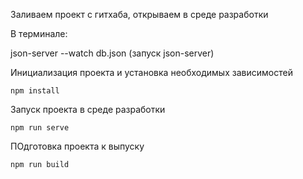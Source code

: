 
Заливаем проект с гитхаба, открываем в среде разработки

В терминале:



json-server --watch db.json  (запуск json-server)

Инициализация проекта и установка необходимых зависимостей
```
npm install
```

Запуск проекта в среде разработки
```
npm run serve
```

ПОдготовка проекта к выпуску
```
npm run build
```


